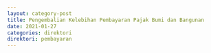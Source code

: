 ```yaml
---
layout: category-post
title: Pengembalian Kelebihan Pembayaran Pajak Bumi dan Bangunan
date: 2021-01-27
categories: direktori
direktori: pembayaran
---
```

